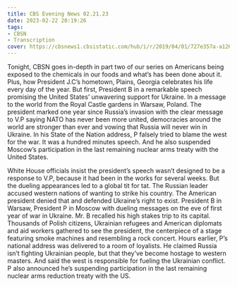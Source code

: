 ```yaml
---
title: CBS Evening News 02.21.23
date: 2023-02-22 20:19:26
tags:
- CBSN
- Transcription
cover: https://cbsnews1.cbsistatic.com/hub/i/r/2019/04/01/727e357a-a126-4138-a2c5-4d3222669d57/thumbnail/640x360/3ff2761028dc5c65cc4f07acd54bcd5c/cbsn2-logo-1920x1080.jpg
---
```

Tonight, CBSN goes in-depth in part two of our series on Americans being exposed to the chemicals in our foods and what’s has been done about it. Plus, how President J.C’s hometown, Plains, Georgia celebrates his life every day of the year. But first, President B in a remarkable speech promising the United States’ unwavering support for Ukraine. In a message to the world from the Royal Castle gardens in Warsaw, Poland. The president marked one year since Russia’s invasion with the clear message to V.P saying NATO has never been more united, democracies around the world are stronger than ever and vowing that Russia will never win in Ukraine. In his State of the Nation address, P falsely tried to blame the west for the war. It was a hundred minutes speech. And he also suspended Moscow’s participation in the last remaining nuclear arms treaty with the United States. 

White House officials insist the president’s speech wasn’t designed to be a response to V.P, because it had been in the works for several weeks. But the dueling appearances led to a global tit for tat. The Russian leader accused western nations of wanting to strike his country. The American president denied that and defended Ukraine’s right to exist. President B in Warsaw, President P in Moscow with dueling messages on the eve of first year of war in Ukraine. Mr. B recalled his high stakes trip to its capital. Thousands of Polish citizens, Ukrainian refugees and American diplomats and aid workers gathered to see the president, the centerpiece of a stage featuring smoke machines and resembling a rock concert. Hours earlier, P’s national address was delivered to a room of loyalists. He claimed Russia isn’t fighting Ukrainian people, but that they’ve become hostage to western masters. And said the west is responsible for fueling the Ukrainian conflict. P also announced he’s suspending participation in the last remaining nuclear arms reduction treaty with the US. 
